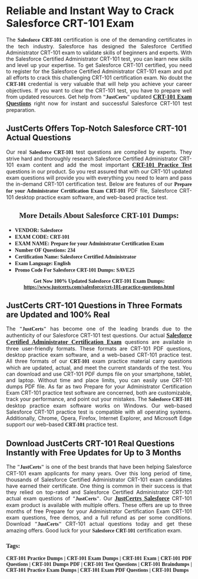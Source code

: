 <h1><strong>Reliable and Instant Way to Crack Salesforce CRT-101 Exam</strong></h1>

<p style="text-align: justify;">The <span style="font-family:Georgia,serif;"><strong>Salesforce CRT-101</strong></span> certification is one of the demanding certificates in the tech industry. Salesforce has designed the Salesforce Certified Administrator CRT-101 exam to validate skills of beginners and experts. With the Salesforce Certified Administrator CRT-101 test, you can learn new skills and level up your expertise. To get Salesforce CRT-101 certified, you need to register for the Salesforce Certified Administrator CRT-101 exam and put all efforts to crack this challenging CRT-101 certification exam. No doubt the <span style="font-family:Georgia,serif;"><strong> CRT-101</strong></span> credential is very valuable that will help you achieve your career objectives. If you want to clear the CRT-101 test, you have to prepare well from updated resources. Get help from <span style="font-size:14px;"><span style="font-family:Georgia,serif;"><strong>"JustCerts"</strong></span></span> updated <a href="https://www.justcerts.com/salesforce/crt-101-practice-questions.html"><span style="font-size:16px;"><span style="font-family:Georgia,serif;"><strong>CRT-101 Exam Questions</strong></span></span></a> right now for instant and successful Salesforce CRT-101 test preparation.</p>

<h2><strong>JustCerts Offers Top-Notch Salesforce CRT-101 Actual Questions </strong></h2>

<p style="text-align: justify;">Our real <span style="font-family:Georgia,serif;"><strong>Salesforce CRT-101</strong></span> test questions are compiled by experts. They strive hard and thoroughly research Salesforce Certified Administrator CRT-101 exam content and add the most important <a href="https://www.justcerts.com/salesforce/crt-101-practice-questions.html"><span style="font-size:16px;"><span style="font-family:Georgia,serif;"><strong>CRT-101 Practice Test</strong></span></span></a> questions in our product. So you rest assured that with our CRT-101 updated exam questions will provide you with everything you need to learn and pass the in-demand CRT-101 certification test. Below are features of our <span style="font-family:Georgia,serif;"><strong>Prepare for your Administrator Certification Exam CRT-101</strong></span> PDF file, Salesforce CRT-101 desktop practice exam software, and web-based practice test.</p>

<h2 style="text-align: center;"><strong><span style="font-family:Georgia,serif;">More Details About Salesforce CRT-101 Dumps:</span></strong></h2>

<ul>
	<li style="text-align: justify;"><span style="font-size:14px;"><span style="font-family:Georgia,serif;"><strong>VENDOR: Salesforce</strong></span></span></li>
	<li style="text-align: justify;"><span style="font-size:14px;"><span style="font-family:Georgia,serif;"><strong>EXAM CODE: CRT-101</strong></span></span></li>
	<li style="text-align: justify;"><span style="font-size:14px;"><span style="font-family:Georgia,serif;"><strong>EXAM NAME: Prepare for your Administrator Certification Exam</strong></span></span></li>
	<li style="text-align: justify;"><span style="font-size:14px;"><span style="font-family:Georgia,serif;"><strong>Number OF Questions: 234</strong></span></span></li>
	<li style="text-align: justify;"><span style="font-size:14px;"><span style="font-family:Georgia,serif;"><strong>Certification Name: Salesforce Certified Administrator</strong></span></span></li>
	<li style="text-align: justify;"><span style="font-size:14px;"><span style="font-family:Georgia,serif;"><strong>Exam Language: English</strong></span></span></li>
	<li style="text-align: justify;"><span style="font-size:14px;"><span style="font-family:Georgia,serif;"><strong>Promo Code For Salesforce CRT-101 Dumps: SAVE25</strong></span></span></li>
</ul>

<p style="text-align: center;"><strong><span style="font-family:Georgia,serif;"><span style="font-size:14px;">Get Now 100% Updated Salesforce CRT-101 Exam Dumps:</span> <a href="https://www.justcerts.com/salesforce/crt-101-practice-questions.html">https://www.justcerts.com/salesforce/crt-101-practice-questions.html</a></span></strong></p>

<h2><strong>JustCerts CRT-101 Questions in Three Formats are Updated and 100% Real</strong></h2>

<p style="text-align: justify;">The <span style="font-size:14px;"><span style="font-family:Georgia,serif;"><strong>"JustCerts"</strong></span></span> has become one of the leading brands due to the authenticity of our Salesforce CRT-101 test questions. Our actual <a href="https://www.justcerts.com/salesforce/salesforce-certified-administrator-certification-exams.html"><span style="font-size:16px;"><span style="font-family:Georgia,serif;"><strong>Salesforce Certified Administrator Certification Exam</strong></span></span></a> questions are available in three user-friendly formats. These formats are CRT-101 PDF questions, desktop practice exam software, and a web-based CRT-101 practice test. All three formats of our <strong><span style="font-family:Georgia,serif;"> CRT-101</span></strong> exam practice material carry questions which are updated, actual, and meet the current standards of the test. You can download and use CRT-101 PDF dumps file on your smartphone, tablet, and laptop. Without time and place limits, you can easily use CRT-101 dumps PDF file. As far as two Prepare for your Administrator Certification Exam CRT-101 practice test software are concerned, both are customizable, track your performance, and point out your mistakes. The <span style="font-family:Georgia,serif;"><strong>Salesforce CRT-101</strong></span> desktop practice exam software works on Windows. Our web-based Salesforce CRT-101 practice test is compatible with all operating systems. Additionally, Chrome, Opera, Firefox, Internet Explorer, and Microsoft Edge support our web-based <span style="font-family:Georgia,serif;"><strong>CRT-101 </strong></span> practice test.</p>

<h2><strong>Download JustCerts CRT-101 Real Questions Instantly with Free Updates for Up to 3 Months</strong></h2>

<p style="text-align: justify;">The <span style="font-family:Georgia,serif;"><span style="font-size:14px;"><strong>"JustCerts"</strong></span></span> is one of the best brands that have been helping Salesforce CRT-101 exam applicants for many years. Over this long period of time, thousands of Salesforce Certified Administrator CRT-101 exam candidates have earned their certificate. One thing is common in their success is that they relied on top-rated and Salesforce Certified Administrator CRT-101 actual exam questions of <span style="font-family:Georgia,serif;"><span style="font-size:14px;"><strong>"JustCerts"</strong></span></span>. Our <a href="https://www.justcerts.com/salesforce-certification-exams.html"><span style="font-size:16px;"><span style="font-family:Georgia,serif;"><strong>JustCertrs Salesforce</strong></span></span></a> CRT-101 exam product is available with multiple offers. These offers are up to three months of free Prepare for your Administrator Certification Exam CRT-101 exam questions, free demos, and a full refund as per some conditions. Download <span style="font-family:Georgia,serif;"><span style="font-size:14px;"><strong>"JustCerts"</strong></span></span> CRT-101 actual questions today and get these amazing offers. Good luck for your <span style="font-family:Georgia,serif;"><strong>Salesforce CRT-101</strong></span> certification exam.</p>

<h3 style="text-align: justify;"><span style="font-family:Georgia,serif;"><strong>Tags:</strong></span></h3>

<p style="text-align: justify;"><span style="font-family:Georgia,serif;"><strong>CRT-101 Practice Dumps | CRT-101 Exam Dumps | CRT-101 Exam | CRT-101 PDF Questions | CRT-101 Dumps PDF | CRT-101 Test Questions | CRT-101 Braindumps | CRT-101 Practice Exam Dumps | CRT-101 Exam PDF Questions | CRT-101 Dumps</strong></span></p>
